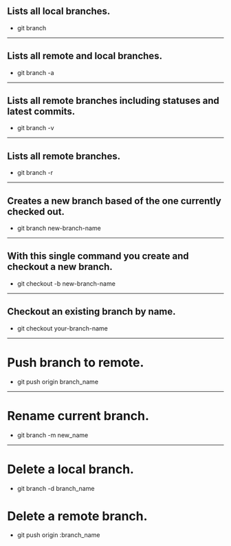 ## Lists all local branches.
* git branch
----------------------------------------------------------------------
## Lists all remote and local branches.
* git branch -a
----------------------------------------------------------------------
## Lists all remote branches including statuses and latest commits.
* git branch -v
----------------------------------------------------------------------
## Lists all remote branches.
* git branch -r
----------------------------------------------------------------------
## Creates a new branch based of the one currently checked out.
* git branch new-branch-name
----------------------------------------------------------------------
## With this single command you create and checkout a new branch.
* git checkout -b new-branch-name
----------------------------------------------------------------------
## Checkout an existing branch by name.
* git checkout your-branch-name
----------------------------------------------------------------------
# Push branch to remote.
* git push origin branch_name
----------------------------------------------------------------------
# Rename current branch.
* git branch -m new_name
----------------------------------------------------------------------
# Delete a local branch.
* git branch -d branch_name
# Delete a remote branch.
* git push origin :branch_name